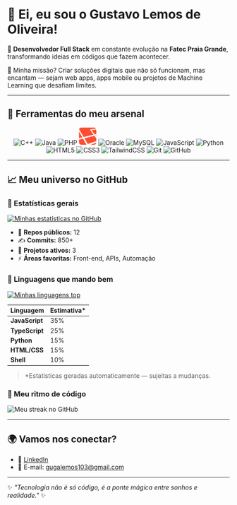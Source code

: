 # 👋 Ei, eu sou o Gustavo Lemos de Oliveira!

🚀 **Desenvolvedor Full Stack** em constante evolução na **Fatec Praia Grande**, transformando ideias em códigos que fazem acontecer.  

🎯 Minha missão? Criar soluções digitais que não só funcionam, mas encantam — sejam web apps, apps mobile ou projetos de Machine Learning que desafiam limites.

---

## 🧰 Ferramentas do meu arsenal

<p align="center">
  <img src="https://cdn.jsdelivr.net/gh/devicons/devicon/icons/cplusplus/cplusplus-original.svg" alt="C++" width="40" height="40"/>
  <img src="https://cdn.jsdelivr.net/gh/devicons/devicon/icons/java/java-original.svg" alt="Java" width="40" height="40"/>
  <img src="https://cdn.jsdelivr.net/gh/devicons/devicon/icons/php/php-original.svg" alt="PHP" width="40" height="40"/>
  <img src="https://raw.githubusercontent.com/devicons/devicon/master/icons/laravel/laravel-plain.svg" alt="Laravel" width="40" height="40"/>
  <img src="https://cdn.jsdelivr.net/gh/devicons/devicon/icons/oracle/oracle-original.svg" alt="Oracle" width="40" height="40"/>
  <img src="https://cdn.jsdelivr.net/gh/devicons/devicon/icons/mysql/mysql-original.svg" alt="MySQL" width="40" height="40"/>
  <img src="https://cdn.jsdelivr.net/gh/devicons/devicon/icons/javascript/javascript-original.svg" alt="JavaScript" width="40" height="40"/>
  <img src="https://cdn.jsdelivr.net/gh/devicons/devicon/icons/python/python-original.svg" alt="Python" width="40" height="40"/>
  <img src="https://cdn.jsdelivr.net/gh/devicons/devicon/icons/html5/html5-original.svg" alt="HTML5" width="40" height="40"/>
  <img src="https://cdn.jsdelivr.net/gh/devicons/devicon/icons/css3/css3-original.svg" alt="CSS3" width="40" height="40"/>
  <img src="https://cdn.jsdelivr.net/gh/devicons/devicon/icons/tailwindcss/tailwindcss-original.svg" alt="TailwindCSS" width="40" height="40"/>
  <img src="https://cdn.jsdelivr.net/gh/devicons/devicon/icons/git/git-original.svg" alt="Git" width="40" height="40"/>
  <img src="https://cdn.jsdelivr.net/gh/devicons/devicon/icons/github/github-original.svg" alt="GitHub" width="40" height="40"/>
</p>

---

## 📈 Meu universo no GitHub

### 🔹 Estatísticas gerais

[![Minhas estatísticas no GitHub](https://github-readme-stats.vercel.app/api?username=GustavoInCode24&show_icons=true&theme=dark&count_private=true&include_all_commits=true)](https://github.com/GustavoInCode24)

- 💼 **Repos públicos:** 12  
- ✍️ **Commits:** 850+  
- 🚧 **Projetos ativos:** 3  
- ⚡ **Áreas favoritas:** Front-end, APIs, Automação

### 🔹 Linguagens que mando bem

[![Minhas linguagens top](https://github-readme-stats.vercel.app/api/top-langs/?username=GustavoInCode24&layout=compact&theme=dark)](https://github.com/GustavoInCode24)

| Linguagem     | Estimativa* |
|---------------|-------------|
| **JavaScript** | 35%         |
| **TypeScript** | 25%         |
| **Python**     | 15%         |
| **HTML/CSS**   | 15%         |
| **Shell**      | 10%         |

> *Estatísticas geradas automaticamente — sujeitas a mudanças.

### 🔹 Meu ritmo de código

![Meu streak no GitHub](https://streak-stats.demolab.com/?user=GustavoInCode24&theme=dark&hide_border=true)

---

## 🌍 Vamos nos conectar?

- 💼 [LinkedIn](https://www.linkedin.com/in/gustavolemosdeoliveira)  
- 📧 E-mail: gugalemos103@gmail.com  

---

✨ _"Tecnologia não é só código, é a ponte mágica entre sonhos e realidade."_ ✨
